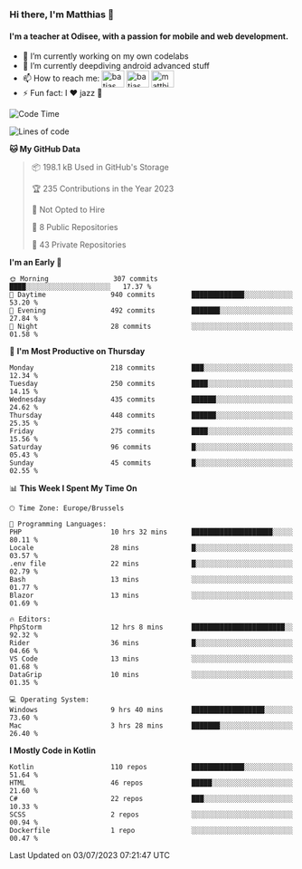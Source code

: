 ### Hi there, I'm Matthias 👋

#### I'm a teacher at Odisee, with a passion for mobile and web development.

- 🔭 I’m currently working on my own codelabs
- 🌱 I’m currently deepdiving android advanced stuff
- 📫 How to reach me: <a href="https://dev.to/batjas" target="_blank"><img align="center" src="https://raw.githubusercontent.com/rahuldkjain/github-profile-readme-generator/master/src/images/icons/Social/devto.svg" alt="batjas" height="30" width="40" /></a>
<a href="https://twitter.com/batjas" target="_blank"><img align="center" src="https://raw.githubusercontent.com/rahuldkjain/github-profile-readme-generator/master/src/images/icons/Social/twitter.svg" alt="batjas" height="30" width="40" /></a>
<a href="https://linkedin.com/in/matthiasdruwé" target="_blank"><img align="center" src="https://raw.githubusercontent.com/rahuldkjain/github-profile-readme-generator/master/src/images/icons/Social/linked-in-alt.svg" alt="matthiasdruwé" height="30" width="40" /></a>
- ⚡ Fun fact: I ❤ jazz 🎷


<!--START_SECTION:waka-->
![Code Time](http://img.shields.io/badge/Code%20Time-812%20hrs%2056%20mins-blue)

![Lines of code](https://img.shields.io/badge/From%20Hello%20World%20I%27ve%20Written-1.9%20million%20lines%20of%20code-blue)

**🐱 My GitHub Data** 

> 📦 198.1 kB Used in GitHub's Storage 
 > 
> 🏆 235 Contributions in the Year 2023
 > 
> 🚫 Not Opted to Hire
 > 
> 📜 8 Public Repositories 
 > 
> 🔑 43 Private Repositories 
 > 
**I'm an Early 🐤** 

```text
🌞 Morning                307 commits         ████░░░░░░░░░░░░░░░░░░░░░   17.37 % 
🌆 Daytime                940 commits         █████████████░░░░░░░░░░░░   53.20 % 
🌃 Evening                492 commits         ███████░░░░░░░░░░░░░░░░░░   27.84 % 
🌙 Night                  28 commits          ░░░░░░░░░░░░░░░░░░░░░░░░░   01.58 % 
```
📅 **I'm Most Productive on Thursday** 

```text
Monday                   218 commits         ███░░░░░░░░░░░░░░░░░░░░░░   12.34 % 
Tuesday                  250 commits         ████░░░░░░░░░░░░░░░░░░░░░   14.15 % 
Wednesday                435 commits         ██████░░░░░░░░░░░░░░░░░░░   24.62 % 
Thursday                 448 commits         ██████░░░░░░░░░░░░░░░░░░░   25.35 % 
Friday                   275 commits         ████░░░░░░░░░░░░░░░░░░░░░   15.56 % 
Saturday                 96 commits          █░░░░░░░░░░░░░░░░░░░░░░░░   05.43 % 
Sunday                   45 commits          █░░░░░░░░░░░░░░░░░░░░░░░░   02.55 % 
```


📊 **This Week I Spent My Time On** 

```text
🕑︎ Time Zone: Europe/Brussels

💬 Programming Languages: 
PHP                      10 hrs 32 mins      ████████████████████░░░░░   80.11 % 
Locale                   28 mins             █░░░░░░░░░░░░░░░░░░░░░░░░   03.57 % 
.env file                22 mins             █░░░░░░░░░░░░░░░░░░░░░░░░   02.79 % 
Bash                     13 mins             ░░░░░░░░░░░░░░░░░░░░░░░░░   01.77 % 
Blazor                   13 mins             ░░░░░░░░░░░░░░░░░░░░░░░░░   01.69 % 

🔥 Editors: 
PhpStorm                 12 hrs 8 mins       ███████████████████████░░   92.32 % 
Rider                    36 mins             █░░░░░░░░░░░░░░░░░░░░░░░░   04.66 % 
VS Code                  13 mins             ░░░░░░░░░░░░░░░░░░░░░░░░░   01.68 % 
DataGrip                 10 mins             ░░░░░░░░░░░░░░░░░░░░░░░░░   01.35 % 

💻 Operating System: 
Windows                  9 hrs 40 mins       ██████████████████░░░░░░░   73.60 % 
Mac                      3 hrs 28 mins       ███████░░░░░░░░░░░░░░░░░░   26.40 % 
```

**I Mostly Code in Kotlin** 

```text
Kotlin                   110 repos           █████████████░░░░░░░░░░░░   51.64 % 
HTML                     46 repos            █████░░░░░░░░░░░░░░░░░░░░   21.60 % 
C#                       22 repos            ███░░░░░░░░░░░░░░░░░░░░░░   10.33 % 
SCSS                     2 repos             ░░░░░░░░░░░░░░░░░░░░░░░░░   00.94 % 
Dockerfile               1 repo              ░░░░░░░░░░░░░░░░░░░░░░░░░   00.47 % 
```




 Last Updated on 03/07/2023 07:21:47 UTC
<!--END_SECTION:waka-->

